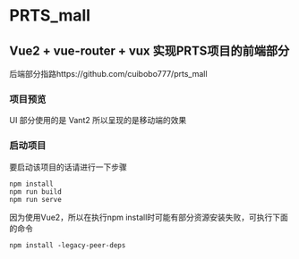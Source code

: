 # PRTS_mall

## Vue2 + vue-router + vux 实现PRTS项目的前端部分

  后端部分指路https://github.com/cuibobo777/prts_mall
### 项目预览

   UI 部分使用的是 Vant2 所以呈现的是移动端的效果
  
### 启动项目
要启动该项目的话请进行一下步骤
```
npm install
npm run build
npm run serve
```
因为使用Vue2，所以在执行npm install时可能有部分资源安装失败，可执行下面的命令
```
npm install -legacy-peer-deps
```
